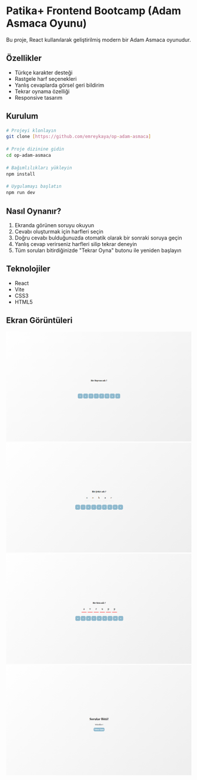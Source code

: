 # Patika+ Frontend Bootcamp (Adam Asmaca Oyunu)

Bu proje, React kullanılarak geliştirilmiş modern bir Adam Asmaca oyunudur.

## Özellikler

- Türkçe karakter desteği
- Rastgele harf seçenekleri
- Yanlış cevaplarda görsel geri bildirim
- Tekrar oynama özelliği
- Responsive tasarım

## Kurulum

```bash
# Projeyi klonlayın
git clone [https://github.com/emreykaya/op-adam-asmaca]

# Proje dizinine gidin
cd op-adam-asmaca

# Bağımlılıkları yükleyin
npm install

# Uygulamayı başlatın
npm run dev
```

## Nasıl Oynanır?

1. Ekranda görünen soruyu okuyun
2. Cevabı oluşturmak için harfleri seçin
3. Doğru cevabı bulduğunuzda otomatik olarak bir sonraki soruya geçin
4. Yanlış cevap verirseniz harfleri silip tekrar deneyin
5. Tüm soruları bitirdiğinizde "Tekrar Oyna" butonu ile yeniden başlayın

## Teknolojiler

- React
- Vite
- CSS3
- HTML5

## Ekran Görüntüleri
![1](public/screenshots/1.png)
![2](public/screenshots/2.png)
![3](public/screenshots/3.png)
![4](public/screenshots/4.png)
